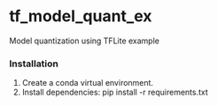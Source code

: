 # tf_model_quant_ex
Model quantization using TFLite example

### Installation
1. Create a conda virtual environment. 
2. Install dependencies: pip install -r requirements.txt
